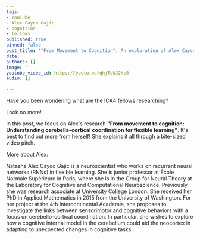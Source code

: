 ```yaml
---
tags:
- YouTube
- Alex Cayco Gajic
- cognition
- fellows
published: true
pinned: false
post_title: '"From Movement to Cognition": An exploration of Alex Cayco Gajic''s Research'
date: 
authors: []
image: ''
youtube_video_id: https://youtu.be/qhjTekJ2Nc0
audio: []

---
```

Have you been wondering what are the ICA4 fellows researching?

Look no more!

In this post, we focus on Alex's research **"From movement to cognition: Understanding cerebella-cortical coordination for flexible learning"**. It's best to find out more from herself! She explains it all through a bite-sized video pitch.

More about Alex:

Natasha Alex Cayco Gajic is a neuroscientist who works on recurrent neural networks (RNNs) in flexible learning. She is junior professor at École Normale Supérieure in Paris, where she is in the Group for Neural Theory at the Laboratory for Cognitive and Computational Neuroscience. Previously, she was research associate at University College London. She received her PhD in Applied Mathematics in 2015 from the University of Washington. For her project at the 4th Intercontinental Academia, she proposes to investigate the links between sensorimotor and cognitive behaviors with a focus on cerebello-cortical coordination. In particular, she wishes to explore how a cognitive internal model in the cerebellum could aid the neocortex in adapting to unexpected changes in cognitive tasks.